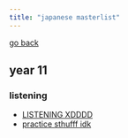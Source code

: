 ```yaml
---
title: "japanese masterlist"
---
```

[go back](notes/archive/notes.md)

## year 11
### listening
- [LISTENING XDDDD](notes/archive/AEold/japanese/listening/XDDDD.md)
- [practice sthufff idk](notes/archive/AEold/japanese/listening/LISTENING-PRACTICE1.md)
